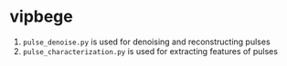 # vipbege

1. `pulse_denoise.py` is used for denoising and reconstructing pulses
2. `pulse_characterization.py` is used for extracting features of pulses
